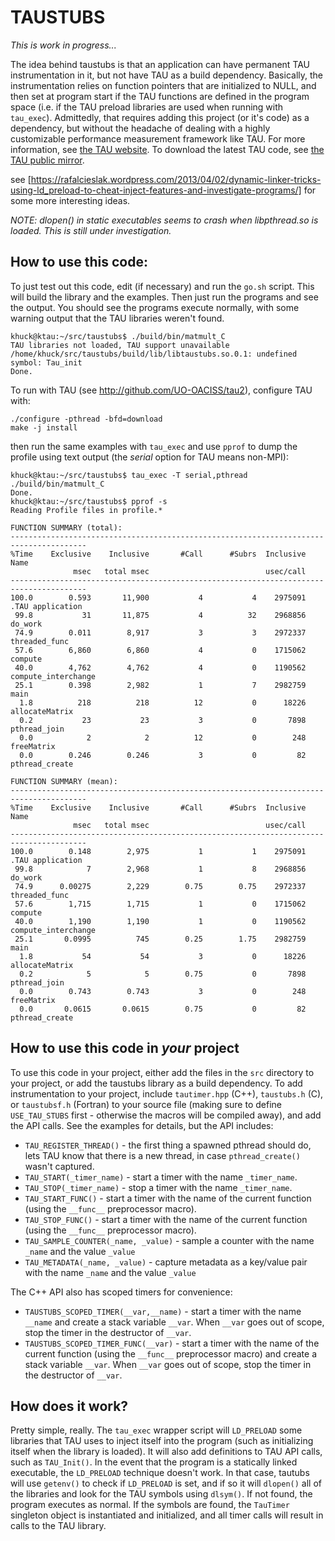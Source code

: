 # TAUSTUBS 

*This is work in progress...*

The idea behind taustubs is that an application can have permanent TAU
instrumentation in it, but not have TAU as a build dependency.  Basically, the
instrumentation relies on function pointers that are initialized to NULL, and
then set at program start if the TAU functions are defined in the program
space (i.e. if the TAU preload libraries are used when running with `tau_exec`).
Admittedly, that requires adding this project (or it's code) as a dependency,
but without the headache of dealing with a highly customizable performance
measurement framework like TAU.  For more information, see [the TAU
website](http://tau.uoregon.edu).  To download the latest TAU code, see [the
TAU public mirror](http://github.com/UO-OACISS/tau2).

see [https://rafalcieslak.wordpress.com/2013/04/02/dynamic-linker-tricks-using-ld_preload-to-cheat-inject-features-and-investigate-programs/] for some more interesting ideas.

*NOTE: dlopen() in static executables seems to crash when libpthread.so is
loaded.  This is still under investigation.*

## How to use this code:

To just test out this code, edit (if necessary) and run the `go.sh` script.
This will build the library and the examples.  Then just run the programs and
see the output.  You should see the programs execute normally, with some
warning output that the TAU libraries weren't found.

```
khuck@ktau:~/src/taustubs$ ./build/bin/matmult_C 
TAU libraries not loaded, TAU support unavailable
/home/khuck/src/taustubs/build/lib/libtaustubs.so.0.1: undefined symbol: Tau_init
Done.
```

To run with TAU (see
http://github.com/UO-OACISS/tau2), configure TAU with:

```
./configure -pthread -bfd=download
make -j install
```

then run the same examples with `tau_exec` and use `pprof` to dump the profile
using text output (the *serial* option for TAU means non-MPI):

```
khuck@ktau:~/src/taustubs$ tau_exec -T serial,pthread ./build/bin/matmult_C
Done.
khuck@ktau:~/src/taustubs$ pprof -s
Reading Profile files in profile.*

FUNCTION SUMMARY (total):
---------------------------------------------------------------------------------------
%Time    Exclusive    Inclusive       #Call      #Subrs  Inclusive Name
              msec   total msec                          usec/call 
---------------------------------------------------------------------------------------
100.0        0.593       11,900           4           4    2975091 .TAU application
 99.8           31       11,875           4          32    2968856 do_work
 74.9        0.011        8,917           3           3    2972337 threaded_func
 57.6        6,860        6,860           4           0    1715062 compute
 40.0        4,762        4,762           4           0    1190562 compute_interchange
 25.1        0.398        2,982           1           7    2982759 main
  1.8          218          218          12           0      18226 allocateMatrix
  0.2           23           23           3           0       7898 pthread_join
  0.0            2            2          12           0        248 freeMatrix
  0.0        0.246        0.246           3           0         82 pthread_create

FUNCTION SUMMARY (mean):
---------------------------------------------------------------------------------------
%Time    Exclusive    Inclusive       #Call      #Subrs  Inclusive Name
              msec   total msec                          usec/call 
---------------------------------------------------------------------------------------
100.0        0.148        2,975           1           1    2975091 .TAU application
 99.8            7        2,968           1           8    2968856 do_work
 74.9      0.00275        2,229        0.75        0.75    2972337 threaded_func
 57.6        1,715        1,715           1           0    1715062 compute
 40.0        1,190        1,190           1           0    1190562 compute_interchange
 25.1       0.0995          745        0.25        1.75    2982759 main
  1.8           54           54           3           0      18226 allocateMatrix
  0.2            5            5        0.75           0       7898 pthread_join
  0.0        0.743        0.743           3           0        248 freeMatrix
  0.0       0.0615       0.0615        0.75           0         82 pthread_create

```

## How to use this code in *your* project

To use this code in your project, either add the files in the `src` directory
to your project, or add the taustubs library as a build dependency.  To add
instrumentation to your project, include `tautimer.hpp` (C++), `taustubs.h`
(C), or `taustubsf.h` (Fortran) to your source file (making sure to define
`USE_TAU_STUBS` first - otherwise the macros will be compiled away), and add
the API calls.  See the examples for details, but the API includes:

* `TAU_REGISTER_THREAD()` - the first thing a spawned pthread should do, lets TAU
  know that there is a new thread, in case `pthread_create()` wasn't captured.
* `TAU_START(_timer_name)` - start a timer with the name `_timer_name`.
* `TAU_STOP(_timer_name)` - stop a timer with the name `_timer_name`.
* `TAU_START_FUNC()` - start a timer with the name of the current function (using
  the `__func__` preprocessor macro).
* `TAU_STOP_FUNC()` - start a timer with the name of the current function (using
  the `__func__` preprocessor macro).
* `TAU_SAMPLE_COUNTER(_name, _value)` - sample a counter with the name `_name` and
  the value `_value`
* `TAU_METADATA(_name, _value)` - capture metadata as a key/value pair with
  the name `_name` and the value `_value`

The C++ API also has scoped timers for convenience:

* `TAUSTUBS_SCOPED_TIMER(__var,__name)` - start a timer with the name `__name` and
  create a stack variable `__var`.  When `__var` goes out of scope, stop the timer
  in the destructor of `__var`.
* `TAUSTUBS_SCOPED_TIMER_FUNC(__var)` - start a timer with the name of the current
  function (using the `__func__` preprocessor macro) and create a stack
  variable `__var`.  When `__var` goes out of scope, stop the timer in the
  destructor of `__var`.

## How does it work?

Pretty simple, really.  The `tau_exec` wrapper script will `LD_PRELOAD` some libraries
that TAU uses to inject itself into the program (such as initializing itself when
the library is loaded).  It will also add definitions to TAU API calls, such as
`TAU_Init()`.  In the event that the program is a statically linked executable, the
`LD_PRELOAD` technique doesn't work.  In that case, tautubs will use `getenv()` to
check if `LD_PRELOAD` is set, and if so it will `dlopen()` all of the libraries and
look for the TAU symbols using `dlsym()`.  If not found, the program executes as normal.
If the symbols are found, the `TauTimer` singleton object is instantiated and initialized,
and all timer calls will result in calls to the TAU library.
